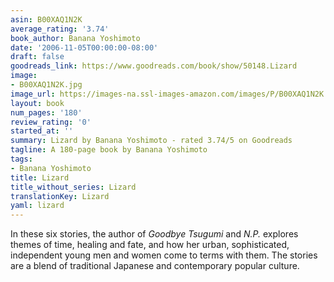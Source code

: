 ```yaml
---
asin: B00XAQ1N2K
average_rating: '3.74'
book_author: Banana Yoshimoto
date: '2006-11-05T00:00:00-08:00'
draft: false
goodreads_link: https://www.goodreads.com/book/show/50148.Lizard
image:
- B00XAQ1N2K.jpg
image_url: https://images-na.ssl-images-amazon.com/images/P/B00XAQ1N2K.01._SCLZZZZZZZ.jpg
layout: book
num_pages: '180'
review_rating: '0'
started_at: ''
summary: Lizard by Banana Yoshimoto - rated 3.74/5 on Goodreads
tagline: A 180-page book by Banana Yoshimoto
tags:
- Banana Yoshimoto
title: Lizard
title_without_series: Lizard
translationKey: Lizard
yaml: lizard
---
```


In these six stories, the author of <i>Goodbye Tsugumi</i> and <i>N.P.</i> explores themes of time, healing and fate, and how her urban, sophisticated, independent young men and women come to terms with them. The stories are a blend of traditional Japanese and contemporary popular culture.